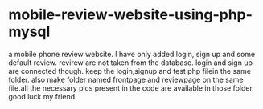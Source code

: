 # mobile-review-website-using-php-mysql
a mobile phone review website.
I have only added login, sign up and some default review. revirew are not taken from the database. login and sign up are connected though. 
keep the login,signup and test php filein the same folder.
also make folder named frontpage and reviewpage on the same file.all the necessary pics present in the code are available in those folder.
good luck my friend.
